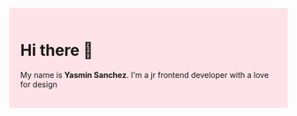 <div style="background-color: #FDE2E7; padding: 20px;">

# Hi there 👋
  My name is **Yasmin Sanchez**. I'm a jr frontend developer with a love for design 
<!--
**yasmins021/yasmins021** is a ✨ _special_ ✨ repository because its `README.md` (this file) appears on your GitHub profile.

Here are some ideas to get you started:

- 🔭 I’m currently working on ...
- 🌱 I’m currently learning ...
- 👯 I’m looking to collaborate on ...
- 🤔 I’m looking for help with ...
- 💬 Ask me about ...
- 📫 How to reach me: ...
- 😄 Pronouns: ...
- ⚡ Fun fact: ...
-->
